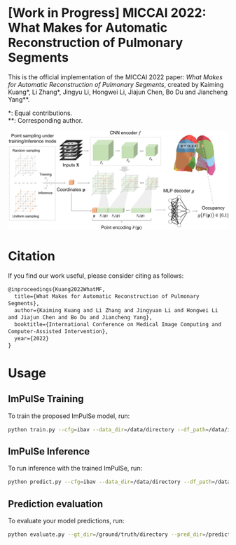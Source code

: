 # [Work in Progress] MICCAI 2022: What Makes for Automatic Reconstruction of Pulmonary Segments

This is the official implementation of the MICCAI 2022 paper: *What Makes for Automatic Reconstruction of Pulmonary Segments*, created by Kaiming Kuang\*, Li Zhang\*, Jingyu Li, Hongwei Li, Jiajun Chen, Bo Du and Jiancheng Yang\*\*.

\*: Equal contributions.  
\*\*: Corresponding author.

![Network figure](./figures/network.png)

# Citation

If you find our work useful, please consider citing as follows:
```
@inproceedings{Kuang2022WhatMF,
  title={What Makes for Automatic Reconstruction of Pulmonary Segments},
  author={Kaiming Kuang and Li Zhang and Jingyuan Li and Hongwei Li and Jiajun Chen and Bo Du and Jiancheng Yang},
  booktitle={International Conference on Medical Image Computing and Computer-Assisted Intervention},
  year={2022}
}
```

# Usage

## ImPulSe Training
To train the proposed ImPulSe model, run:
```bash
python train.py --cfg=ibav --data_dir=/data/directory --df_path=/data/info/path --log_dir=/tensorboard/log/directory
```

## ImPulSe Inference
To run inference with the trained ImPulSe, run:
```bash
python predict.py --cfg=ibav --data_dir=/data/directory --df_path=/data/info/path --weight_path=/path/to/trained/model --output_dir=/prediction/output/directory
```

## Prediction evaluation
To evaluate your model predictions, run:
```bash
python evaluate.py --gt_dir=/ground/truth/directory --pred_dir=/prediction/directory --df_path=/data/info/path
```

